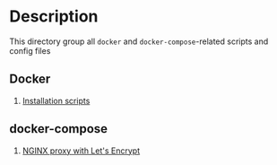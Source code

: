 # Description

This directory group all `docker` and `docker-compose`-related scripts and config files

## Docker
   1. [Installation scripts](./install)

## docker-compose
   1. [NGINX proxy with Let's Encrypt](./docker-compose/nginx-proxy-letsencrypt)